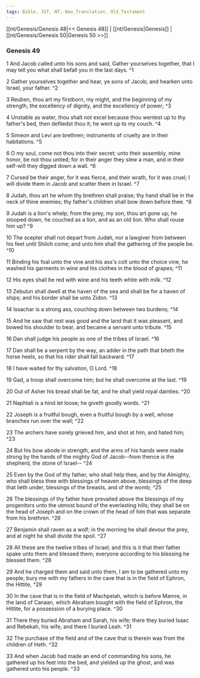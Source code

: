 ```yaml
---
tags: Bible, JST, NT, New_Translation, Old_Testament
---
```


[[nt/Genesis/Genesis 48|<< Genesis 48]] | [[nt/Genesis|Genesis]] | [[nt/Genesis/Genesis 50|Genesis 50 >>]]

### Genesis 49

1 And Jacob called unto his sons and said, Gather yourselves together, that I may tell you what shall befall you in the last days.  ^1

2 Gather yourselves together and hear, ye sons of Jacob; and hearken unto Israel, your father.  ^2

3 Reuben, thou art my firstborn, my might, and the beginning of my strength, the excellency of dignity, and the excellency of power;  ^3

4 Unstable as water, thou shalt not excel because thou wentest up to thy father\'s bed, then defiledst thou it; he went up to my couch.  ^4

5 Simeon and Levi are brethren; instruments of cruelty are in their habitations.  ^5

6 O my soul, come not thou into their secret; unto their assembly, mine honor, be not thou united; for in their anger they slew a man, and in their self-will they digged down a wall.  ^6

7 Cursed be their anger, for it was fierce, and their wrath, for it was cruel; I will divide them in Jacob and scatter them in Israel.  ^7

8 Judah, thou art he whom thy brethren shall praise; thy hand shall be in the neck of thine enemies; thy father\'s children shall bow down before thee.  ^8

9 Judah is a lion\'s whelp; from the prey, my son, thou art gone up; he stooped down, he couched as a lion, and as an old lion. Who shall rouse him up?  ^9

10 The scepter shall not depart from Judah, nor a lawgiver from between his feet until Shiloh come; and unto him shall the gathering of the people be.  ^10

11 Binding his foal unto the vine and his ass\'s colt unto the choice vine, he washed his garments in wine and his clothes in the blood of grapes;  ^11

12 His eyes shall be red with wine and his teeth white with milk.  ^12

13 Zebulun shall dwell at the haven of the sea and shall be for a haven of ships; and his border shall be unto Zidon.  ^13

14 Issachar is a strong ass, couching down between two burdens;  ^14

15 And he saw that rest was good and the land that it was pleasant, and bowed his shoulder to bear, and became a servant unto tribute.  ^15

16 Dan shall judge his people as one of the tribes of Israel.  ^16

17 Dan shall be a serpent by the way, an adder in the path that biteth the horse heels, so that his rider shall fall backward.  ^17

18 I have waited for thy salvation, O Lord.  ^18

19 Gad, a troop shall overcome him; but he shall overcome at the last.  ^19

20 Out of Asher his bread shall be fat, and he shall yield royal dainties.  ^20

21 Naphtali is a hind let loose; he giveth goodly words.  ^21

22 Joseph is a fruitful bough, even a fruitful bough by a well, whose branches run over the wall;  ^22

23 The archers have sorely grieved him, and shot at him, and hated him;  ^23

24 But his bow abode in strength, and the arms of his hands were made strong by the hands of the mighty God of Jacob\--from thence is the shepherd, the stone of Israel\--  ^24

25 Even by the God of thy father, who shall help thee, and by the Almighty, who shall bless thee with blessings of heaven above, blessings of the deep that lieth under, blessings of the breasts, and of the womb;  ^25

26 The blessings of thy father have prevailed above the blessings of my progenitors unto the utmost bound of the everlasting hills; they shall be on the head of Joseph and on the crown of the head of him that was separate from his brethren.  ^26

27 Benjamin shall raven as a wolf; in the morning he shall devour the prey, and at night he shall divide the spoil.  ^27

28 All these are the twelve tribes of Israel; and this is it that their father spake unto them and blessed them; everyone according to his blessing he blessed them.  ^28

29 And he charged them and said unto them, I am to be gathered unto my people; bury me with my fathers in the cave that is in the field of Ephron, the Hittite,  ^29

30 In the cave that is in the field of Machpelah, which is before Mamre, in the land of Canaan, which Abraham bought with the field of Ephron, the Hittite, for a possession of a burying place.  ^30

31 There they buried Abraham and Sarah, his wife; there they buried Isaac and Rebekah, his wife; and there I buried Leah.  ^31

32 The purchase of the field and of the cave that is therein was from the children of Heth.  ^32

33 And when Jacob had made an end of commanding his sons, he gathered up his feet into the bed, and yielded up the ghost, and was gathered unto his people.  ^33

 
